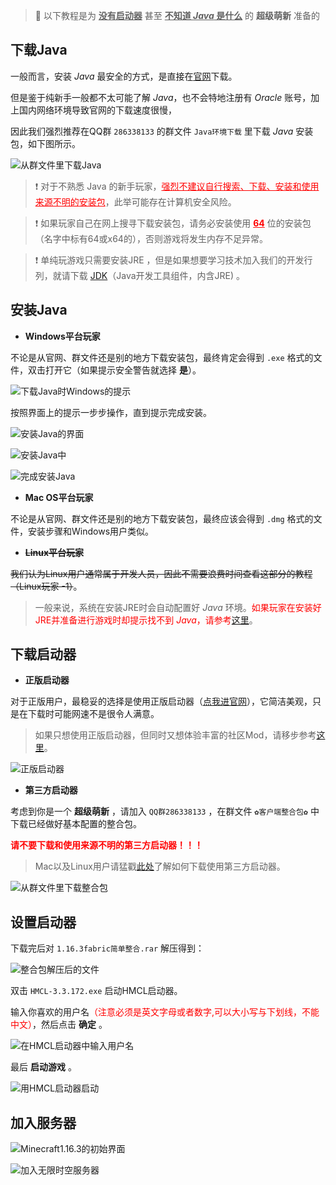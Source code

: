 > 📘 以下教程是为 **<u>没有启动器</u>** 甚至 **<u>不知道 *Java* 是什么</u>** 的 **超级萌新** 准备的

## 下载Java

一般而言，安装 *Java* 最安全的方式，是直接在<u>[官网](https://www.oracle.com/java/technologies/javase-jre8-downloads.html)</u>下载。

但是鉴于纯新手一般都不太可能了解 *Java*，也不会特地注册有 *Oracle* 账号，加上国内网络环境导致官网的下载速度很慢，

因此我们强烈推荐在QQ群 `286338133` 的群文件 `Java环境下载` 里下载 *Java* 安装包，如下图所示。

![从群文件里下载Java](pics/java0.png)

> ❗ 对于不熟悉 Java 的新手玩家，<font color=red><u>强烈不建议自行搜索、下载、安装和使用来源不明的<font color=red>安装包</font></u></font>，此举可能存在计算机安全风险。

> ❗ 如果玩家自己在网上搜寻下载安装包，请务必安装使用 **<font color=red><u>64</u></font>** 位的安装包（名字中标有64或x64的），否则游戏将发生内存不足异常。

> ❗ 单纯玩游戏只需要安装JRE ，但是如果想要学习技术加入我们的开发行列，就请下载 [JDK](https://www.oracle.com/cn/java/technologies/javase/javase-jdk8-downloads.html)（Java开发工具组件，内含JRE) 。

## 安装Java

+ **Windows平台玩家**

不论是从官网、群文件还是别的地方下载安装包，最终肯定会得到 `.exe` 格式的文件，双击打开它（如果提示安全警告就选择 **是**）。

![下载Java时Windows的提示](pics/java1.png)

按照界面上的提示一步步操作，直到提示完成安装。

![安装Java的界面](pics/java2.png)

![安装Java中](pics/java3.png)

![完成安装Java](pics/java4.png)

+ **Mac OS平台玩家**

不论是从官网、群文件还是别的地方下载安装包，最终应该会得到 `.dmg` 格式的文件，安装步骤和Windows用户类似。

+ ~~**Linux平台玩家**~~

~~我们认为Linux用户通常属于开发人员，因此不需要浪费时间查看这部分的教程（Linux玩家 -1）~~。

> 一般来说，系统在安装JRE时会自动配置好 *Java* 环境。<font color=red>如果玩家在安装好JRE并准备进行游戏时却提示找不到 *Java*，请参考[这里](./reference/javaconfig.md)</font>。

## 下载启动器

+ **正版启动器**

对于正版用户，最稳妥的选择是使用正版启动器（[点我进官网](https://www.minecraft.net/zh-hans/download)），它简洁美观，只是在下载时可能网速不是很令人满意。

> 如果只想使用正版启动器，但同时又想体验丰富的社区Mod，请移步参考[这里](https://www.bilibili.com/read/cv6120888/)。

![正版启动器](pics/zbqdq.png)

+ **第三方启动器**

考虑到你是一个 **超级萌新** ，请加入 `QQ群286338133` ，在群文件 `✿客户端整合包✿` 中下载已经做好基本配置的整合包。

**<font color=red>请不要下载和使用来源不明的第三方启动器！！！</font>**

> Mac以及Linux用户请猛戳[此处](./reference/linuxmac.md)了解如何下载使用第三方启动器。

![从群文件里下载整合包](pics/zhenghebao.png)

## 设置启动器

下载完后对 `1.16.3fabric简单整合.rar` 解压得到：

![整合包解压后的文件](pics/hmcl.png)

双击 `HMCL-3.3.172.exe` 启动HMCL启动器。

输入你喜欢的用户名<font color=red>（注意必须是英文字母或者数字,可以大小写与下划线，不能中文）</font>，然后点击 **确定** 。

![在HMCL启动器中输入用户名](pics/hmcl1.png)

最后 **启动游戏** 。

![用HMCL启动器启动](pics/hmcl2.png)

## 加入服务器

![Minecraft1.16.3的初始界面](pics/hmcl3.png)

![加入无限时空服务器](pics/hmcl4.png)